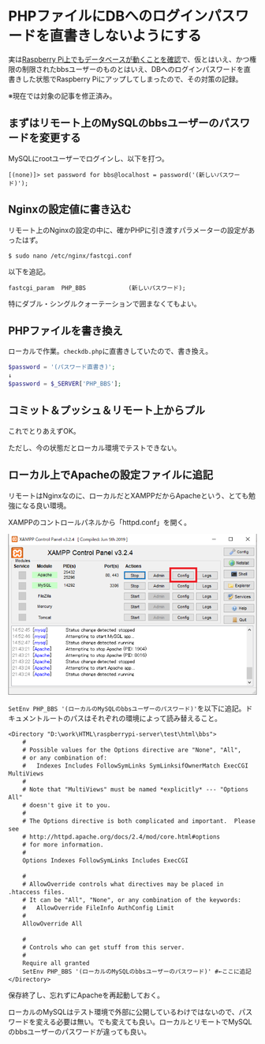 # PHPファイルにDBへのログインパスワードを直書きしないようにする

実は[Raspberry Pi上でもデータベースが動くことを確認](onraspberrypi.html)で、仮とはいえ、かつ権限の制限されたbbsユーザーのものとはいえ、DBへのログインパスワードを直書きした状態でRaspberry Piにアップしてしまったので、その対策の記録。

※現在では対象の記事を修正済み。

## まずはリモート上のMySQLのbbsユーザーのパスワードを変更する

MySQLにrootユーザーでログインし、以下を打つ。

~~~mysql
[(none)]> set password for bbs@localhost = password('(新しいパスワード)');
~~~

## Nginxの設定値に書き込む

リモート上のNginxの設定の中に、確かPHPに引き渡すパラメーターの設定があったはず。

~~~shell
$ sudo nano /etc/nginx/fastcgi.conf
~~~

以下を追記。

~~~
fastcgi_param  PHP_BBS            (新しいパスワード);
~~~

特にダブル・シングルクォーテーションで囲まなくてもよい。

## PHPファイルを書き換え

ローカルで作業。`checkdb.php`に直書きしていたので、書き換え。

~~~php
$password = '(パスワード直書き)';
↓
$password = $_SERVER['PHP_BBS'];
~~~

## コミット＆プッシュ＆リモート上からプル

これでとりあえずOK。

ただし、今の状態だとローカル環境でテストできない。

## ローカル上でApacheの設定ファイルに追記

リモートはNginxなのに、ローカルだとXAMPPだからApacheという、とても勉強になる良い環境。

XAMPPのコントロールパネルから「httpd.conf」を開く。

![image-20201213214514621](image/hidepassword/image-20201213214514621.png)

`SetEnv PHP_BBS '(ローカルのMySQLのbbsユーザーのパスワード)'`を以下に追記。ドキュメントルートのパスはそれぞれの環境によって読み替えること。

~~~
<Directory "D:\work\HTML\raspberrypi-server\test\html\bbs">
    #
    # Possible values for the Options directive are "None", "All",
    # or any combination of:
    #   Indexes Includes FollowSymLinks SymLinksifOwnerMatch ExecCGI MultiViews
    #
    # Note that "MultiViews" must be named *explicitly* --- "Options All"
    # doesn't give it to you.
    #
    # The Options directive is both complicated and important.  Please see
    # http://httpd.apache.org/docs/2.4/mod/core.html#options
    # for more information.
    #
    Options Indexes FollowSymLinks Includes ExecCGI

    #
    # AllowOverride controls what directives may be placed in .htaccess files.
    # It can be "All", "None", or any combination of the keywords:
    #   AllowOverride FileInfo AuthConfig Limit
    #
    AllowOverride All

    #
    # Controls who can get stuff from this server.
    #
    Require all granted
    SetEnv PHP_BBS '(ローカルのMySQLのbbsユーザーのパスワード)' #←ここに追記
</Directory>
~~~

保存終了し、忘れずにApacheを再起動しておく。

ローカルのMySQLはテスト環境で外部に公開しているわけではないので、パスワードを変える必要は無い。でも変えても良い。ローカルとリモートでMySQLのbbsユーザーのパスワードが違っても良い。